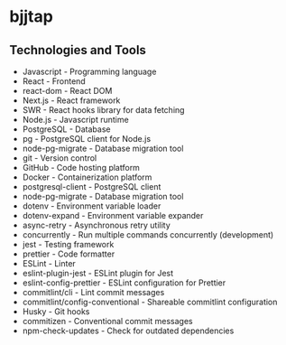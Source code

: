 # bjjtap

## Technologies and Tools

- Javascript - Programming language
- React - Frontend
- react-dom - React DOM
- Next.js - React framework
- SWR - React hooks library for data fetching
- Node.js - Javascript runtime
- PostgreSQL - Database
- pg - PostgreSQL client for Node.js
- node-pg-migrate - Database migration tool
- git - Version control
- GitHub - Code hosting platform
- Docker - Containerization platform
- postgresql-client - PostgreSQL client
- node-pg-migrate - Database migration tool
- dotenv - Environment variable loader
- dotenv-expand - Environment variable expander
- async-retry - Asynchronous retry utility
- concurrently - Run multiple commands concurrently (development)
- jest - Testing framework
- prettier - Code formatter
- ESLint - Linter
- eslint-plugin-jest - ESLint plugin for Jest
- eslint-config-prettier - ESLint configuration for Prettier
- commitlint/cli - Lint commit messages
- commitlint/config-conventional - Shareable commitlint configuration
- Husky - Git hooks
- commitizen - Conventional commit messages
- npm-check-updates - Check for outdated dependencies
